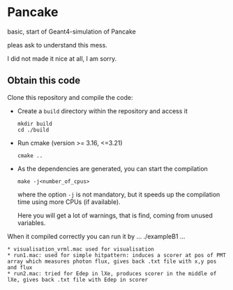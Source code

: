 # Pancake
basic, start of Geant4-simulation of Pancake

pleas ask to understand this mess.

I did not made it nice at all, I am sorry.

## Obtain this code

Clone this repository and compile the code:
  * Create a `build` directory within the repository and access it
    ```
    mkdir build
    cd ./build
    ```
  * Run cmake (version >= 3.16, <=3.21)
     ```
     cmake ..
     ```
  * As the dependencies are generated, you can start the compilation
    ```
    make -j<number_of_cpus>
    ```
    where the option `-j` is not mandatory, but it speeds up the compilation time using more CPUs (if available).

    Here you will get a lot of warnings, that is find, coming from unused variables.

When it compiled correctly you can run it by
...
./exampleB1 <macro>
...

    * visualisation_vrml.mac used for visualisation
    * run1.mac: used for simple hitpattern: induces a scorer at pos of PMT array which measures photon flux, gives back .txt file with x,y pos and flux
    * run2.mac: tried for Edep in lXe, produces scorer in the middle of lXe, gives back .txt file with Edep in scorer
    
